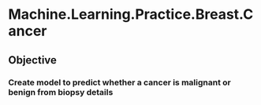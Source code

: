 # Machine.Learning.Practice.Breast.Cancer

## Objective
### Create model to predict whether a cancer is malignant or benign from biopsy details
